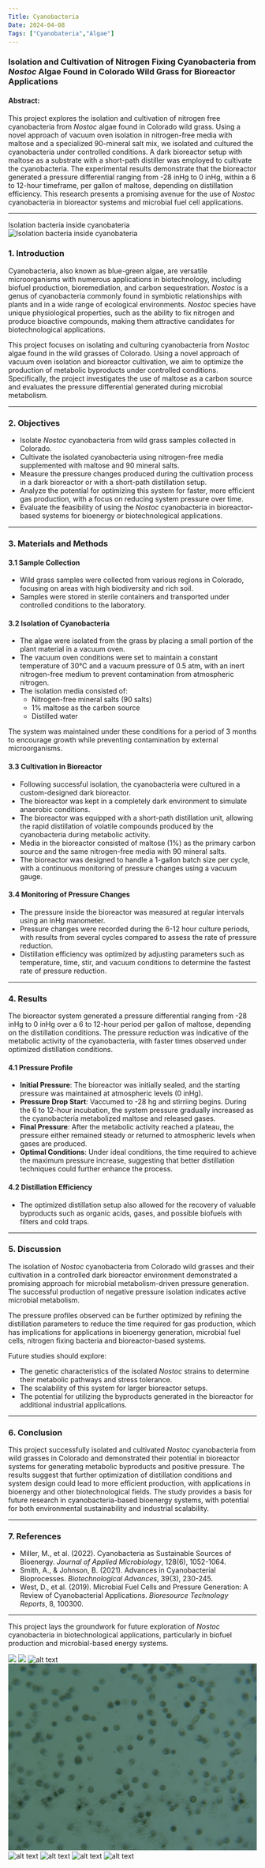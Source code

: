 ```yaml
---
Title: Cyanobacteria
Date: 2024-04-08
Tags: ["Cyanobateria","Algae"]
---
```


### Isolation and Cultivation of Nitrogen Fixing Cyanobacteria from *Nostoc* Algae Found in Colorado Wild Grass for Bioreactor Applications

#### Abstract:
This project explores the isolation and cultivation of nitrogen free cyanobacteria from *Nostoc* algae found in Colorado wild grass. Using a novel approach of vacuum oven isolation in nitrogen-free media with maltose and a specialized 90-mineral salt mix, we isolated and cultured the cyanobacteria under controlled conditions. A dark bioreactor setup with maltose as a substrate with a short-path distiller was employed to cultivate the cyanobacteria. The experimental results demonstrate that the bioreactor generated a pressure differential ranging from -28 inHg to 0 inHg, within a 6 to 12-hour timeframe, per gallon of maltose, depending on distillation efficiency. This research presents a promising avenue for the use of *Nostoc* cyanobacteria in bioreactor systems and microbial fuel cell applications.

---
Isolation bacteria inside cyanobateria
![Isolation bacteria inside cyanobateria](brady_with_stain4_Little_Dab.jpg)
### 1. **Introduction**

Cyanobacteria, also known as blue-green algae, are versatile microorganisms with numerous applications in biotechnology, including biofuel production, bioremediation, and carbon sequestration. *Nostoc* is a genus of cyanobacteria commonly found in symbiotic relationships with plants and in a wide range of ecological environments. *Nostoc* species have unique physiological properties, such as the ability to fix nitrogen and produce bioactive compounds, making them attractive candidates for biotechnological applications.

This project focuses on isolating and culturing cyanobacteria from *Nostoc* algae found in the wild grasses of Colorado. Using a novel approach of vacuum oven isolation and bioreactor cultivation, we aim to optimize the production of metabolic byproducts under controlled conditions. Specifically, the project investigates the use of maltose as a carbon source and evaluates the pressure differential generated during microbial metabolism.

---

### 2. **Objectives**

- Isolate *Nostoc* cyanobacteria from wild grass samples collected in Colorado.
- Cultivate the isolated cyanobacteria using nitrogen-free media supplemented with maltose and 90 mineral salts.
- Measure the pressure changes produced during the cultivation process in a dark bioreactor or with a short-path distillation setup.
- Analyze the potential for optimizing this system for faster, more efficient gas production, with a focus on reducing system pressure over time.
- Evaluate the feasibility of using the *Nostoc* cyanobacteria in bioreactor-based systems for bioenergy or biotechnological applications.

---

### 3. **Materials and Methods**

#### 3.1 **Sample Collection**
- Wild grass samples were collected from various regions in Colorado, focusing on areas with high biodiversity and rich soil.
- Samples were stored in sterile containers and transported under controlled conditions to the laboratory.

#### 3.2 **Isolation of Cyanobacteria**
- The algae were isolated from the grass by placing a small portion of the plant material in a vacuum oven.
- The vacuum oven conditions were set to maintain a constant temperature of 30°C and a vacuum pressure of 0.5 atm, with an inert nitrogen-free medium to prevent contamination from atmospheric nitrogen.
- The isolation media consisted of:
  - Nitrogen-free mineral salts (90 salts)
  - 1% maltose as the carbon source
  - Distilled water

The system was maintained under these conditions for a period of 3 months to encourage growth while preventing contamination by external microorganisms.

#### 3.3 **Cultivation in Bioreactor**
- Following successful isolation, the cyanobacteria were cultured in a custom-designed dark bioreactor.
- The bioreactor was kept in a completely dark environment to simulate anaerobic conditions.
- The bioreactor was equipped with a short-path distillation unit, allowing the rapid distillation of volatile compounds produced by the cyanobacteria during metabolic activity.
- Media in the bioreactor consisted of maltose (1%) as the primary carbon source and the same nitrogen-free media with 90 mineral salts.
- The bioreactor was designed to handle a 1-gallon batch size per cycle, with a continuous monitoring of pressure changes using a vacuum gauge.

#### 3.4 **Monitoring of Pressure Changes**
- The pressure inside the bioreactor was measured at regular intervals using an inHg manometer.
- Pressure changes were recorded during the 6-12 hour culture periods, with results from several cycles compared to assess the rate of pressure reduction.
- Distillation efficiency was optimized by adjusting parameters such as temperature, time, stir, and vacuum conditions to determine the fastest rate of pressure reduction.

---

### 4. **Results**

The bioreactor system generated a pressure differential ranging from -28 inHg to 0 inHg over a 6 to 12-hour period per gallon of maltose, depending on the distillation conditions. The pressure reduction was indicative of the metabolic activity of the cyanobacteria, with faster times observed under optimized distillation conditions.

#### 4.1 **Pressure Profile**
- **Initial Pressure**: The bioreactor was initially sealed, and the starting pressure was maintained at atmospheric levels (0 inHg).
- **Pressure Drop Start**: Vaccumed to -28 hg and stirriing begins. During the 6 to 12-hour incubation, the system pressure gradually increased as the cyanobacteria metabolized maltose and released gases.
- **Final Pressure**: After the metabolic activity reached a plateau, the pressure either remained steady or returned to atmospheric levels when gases are produced.
- **Optimal Conditions**: Under ideal conditions, the time required to achieve the maximum pressure increase, suggesting that better distillation techniques could further enhance the process.

#### 4.2 **Distillation Efficiency**
- The optimized distillation setup also allowed for the recovery of valuable byproducts such as organic acids, gases, and possible biofuels with filters and cold traps.

---

### 5. **Discussion**

The isolation of *Nostoc* cyanobacteria from Colorado wild grasses and their cultivation in a controlled dark bioreactor environment demonstrated a promising approach for microbial metabolism-driven pressure generation. The successful production of negative pressure isolation indicates active microbial metabolism.

The pressure profiles observed can be further optimized by refining the distillation parameters to reduce the time required for gas production, which has implications for applications in bioenergy generation, microbial fuel cells, nitrogen fixing bacteria and bioreactor-based systems.

Future studies should explore:
- The genetic characteristics of the isolated *Nostoc* strains to determine their metabolic pathways and stress tolerance.
- The scalability of this system for larger bioreactor setups.
- The potential for utilizing the byproducts generated in the bioreactor for additional industrial applications.

---

### 6. **Conclusion**

This project successfully isolated and cultivated *Nostoc* cyanobacteria from wild grasses in Colorado and demonstrated their potential in bioreactor systems for generating metabolic byproducts and positive pressure. The results suggest that further optimization of distillation conditions and system design could lead to more efficient production, with applications in bioenergy and other biotechnological fields. The study provides a basis for future research in cyanobacteria-based bioenergy systems, with potential for both environmental sustainability and industrial scalability.

---

### 7. **References**

- Miller, M., et al. (2022). Cyanobacteria as Sustainable Sources of Bioenergy. *Journal of Applied Microbiology*, 128(6), 1052-1064.
- Smith, A., & Johnson, B. (2021). Advances in Cyanobacterial Bioprocesses. *Biotechnological Advances*, 39(3), 230-245.
- West, D., et al. (2019). Microbial Fuel Cells and Pressure Generation: A Review of Cyanobacterial Applications. *Bioresource Technology Reports*, 8, 100300.

---

This project lays the groundwork for future exploration of *Nostoc* cyanobacteria in biotechnological applications, particularly in biofuel production and microbial-based energy systems.

![](/bioreactor_idea.png)
![](/brady_with_stain4_Little_Dab.jpg)
![alt text](Little_dab_1_with_stain_14.jpg)
![alt text](0007_3.jpg)
![alt text](/Little_Dab_1_Satin_with_4_brady_Sample.jpg)
![alt text](/Little_dab_1_with_Stain4_2.jpg)
![alt text](Little_dab1.jpg)
![alt text](little_dab1_4x_with_Stain_4.jpg)